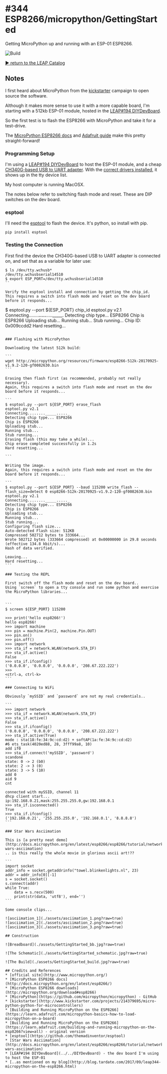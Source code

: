 # #344 ESP8266/micropython/GettingStarted

Getting MicroPython up and running with an ESP-01 ESP8266.

![Build](./assets/GettingStarted_build.jpg?raw=true)

[:arrow_forward: return to the LEAP Catalog](http://leap.tardate.com)

## Notes

I first heard about MicroPython from the [kickstarter](http://www.kickstarter.com/projects/214379695/micro-python-python-for-microcontrollers)
campaign to open source the software.

Although it makes more sense to use it with a more capable board, I'm starting with a 512kb ESP-01 module,
hosted in the [LEAP#194 DIYDevBoard](../../DIYDevBoard).

So the first test is to flash the ESP8266 with MicroPython and take it for a test-drive.

The
[MicroPython ESP8266 docs](http://docs.micropython.org/en/latest/esp8266/) and
[Adafruit guide](https://learn.adafruit.com/micropython-basics-how-to-load-micropython-on-a-board)
make this pretty straight-forward!


### Programming Setup

I'm using a [LEAP#194 DIYDevBoard](../../DIYDevBoard) to host the ESP-01 module,
and a cheap [CH340G-based USB to UART adapter](https://www.aliexpress.com/item/CH340-module-USB-to-TTL-CH340G-upgrade-download-a-small-wire-brush-plate-STC-microcontroller-board/32354359382.html).
With the
[correct drivers installed](../../../notebook/arduino.md#arduinos-using-the-ch340g-serial-chip),
it shows up in the tty device list.

My host computer is running MacOSX.

The notes below refer to switching flash mode and reset. These are DIP switches on the dev board.

### esptool

I'll need the [esptool](https://github.com/themadinventor/esptool) to flash the device.
It's python, so install with pip.

```
pip install esptool
```

### Testing the Connection

First find the device the CH340G-based USB to UART adapter is connected on, and set that as a variable for later use:

```
$ ls /dev/tty.wchusb*
/dev/tty.wchusbserial14510
$ export ESP_PORT=/dev/tty.wchusbserial14510
``

Verify the esptool install and connection by getting the chip_id.
This requires a switch into flash mode and reset on the dev board before it responds...

```
$ esptool.py --port ${ESP_PORT} chip_id
esptool.py v2.1
Connecting........_____....._____....._____.
Detecting chip type... ESP8266
Chip is ESP8266
Uploading stub...
Running stub...
Stub running...
Chip ID: 0x009ccdd2
Hard resetting...
````

### Flashing with MicroPython

Downloading the latest 512k build:

```
wget http://micropython.org/resources/firmware/esp8266-512k-20170925-v1.9.2-120-gf0082630.bin
```

Erasing then flash first (as recommended, probably not really necessary).
Again, this requires a switch into flash mode and reset on the dev board before it responds...

```
$ esptool.py --port ${ESP_PORT} erase_flash
esptool.py v2.1
Connecting........_____....._
Detecting chip type... ESP8266
Chip is ESP8266
Uploading stub...
Running stub...
Stub running...
Erasing flash (this may take a while)...
Chip erase completed successfully in 1.2s
Hard resetting...

```

Writing the image.
Again, this requires a switch into flash mode and reset on the dev board before it responds...

```
$ esptool.py --port ${ESP_PORT} --baud 115200 write_flash --flash_size=detect 0 esp8266-512k-20170925-v1.9.2-120-gf0082630.bin
esptool.py v2.1
Connecting........_____....._
Detecting chip type... ESP8266
Chip is ESP8266
Uploading stub...
Running stub...
Stub running...
Configuring flash size...
Auto-detected Flash size: 512KB
Compressed 502712 bytes to 333664...
Wrote 502712 bytes (333664 compressed) at 0x00000000 in 29.8 seconds (effective 134.8 kbit/s)...
Hash of data verified.

Leaving...
Hard resetting...
```

### Testing the REPL

First switch off the flash mode and reset on the dev board..
Using `screen` to open a tty console and run some python and exercise the MicroPython libraries...


```
$ screen ${ESP_PORT} 115200

>>> print('hello esp8266!')
hello esp8266!
>>> import machine
>>> pin = machine.Pin(2, machine.Pin.OUT)
>>> pin.on()
>>> pin.off()
>>> import network
>>> sta_if = network.WLAN(network.STA_IF)
>>> sta_if.active()
False
>>> sta_if.ifconfig()
('0.0.0.0', '0.0.0.0', '0.0.0.0', '208.67.222.222')
>>>
<ctrl-a, ctrl-k>
```

### Connecting to WiFi

Obviously `mySSID` and `password` are not my real credentials..

```
>>> import network
>>> sta_if = network.WLAN(network.STA_IF)
>>> sta_if.active()
False
>>> sta_if.ifconfig()
('0.0.0.0', '0.0.0.0', '0.0.0.0', '208.67.222.222')
>>> sta_if.active(True)
mode : sta(18:fe:34:9c:cd:d2) + softAP(1a:fe:34:9c:cd:d2)
#6 ets_task(4020ed88, 28, 3fff99a8, 10)
add if0
>>> sta_if.connect('mySSID', 'password')
scandone
state: 0 -> 2 (b0)
state: 2 -> 3 (0)
state: 3 -> 5 (10)
add 0
aid 9
cnt

connected with mySSID, channel 11
dhcp client start...
ip:192.168.0.21,mask:255.255.255.0,gw:192.168.0.1
>>> sta_if.isconnected()
True
>>> sta_if.ifconfig()
('192.168.0.21', '255.255.255.0', '192.168.0.1', '8.8.8.8')
```

### Star Wars Asciimation

This is [a pretty neat demo](http://docs.micropython.org/en/latest/esp8266/esp8266/tutorial/network_tcp.html#star-wars-asciimation)
.. is this really the whole movie in glorious ascii art!??

```
import socket
addr_info = socket.getaddrinfo("towel.blinkenlights.nl", 23)
addr = addr_info[0][-1]
s = socket.socket()
s.connect(addr)
while True:
    data = s.recv(500)
    print(str(data, 'utf8'), end='')
```

Some console clips...

![asciimation_1](./assets/asciimation_1.png?raw=true)
![asciimation_2](./assets/asciimation_2.png?raw=true)
![asciimation_3](./assets/asciimation_3.png?raw=true)

## Construction

![Breadboard](./assets/GettingStarted_bb.jpg?raw=true)

![The Schematic](./assets/GettingStarted_schematic.jpg?raw=true)

![The Build](./assets/GettingStarted_build.jpg?raw=true)

## Credits and References
* [official site](http://www.micropython.org/)
* [MicroPython ESP8266 docs](http://docs.micropython.org/en/latest/esp8266/)
* [MicroPython ESP8266 downloads](http://micropython.org/download#esp8266)
* [MicroPython](https://github.com/micropython/micropython) - GitHub
* [kickstarter](http://www.kickstarter.com/projects/214379695/micro-python-python-for-microcontrollers)
* [Building and Running MicroPython on the ESP8266](https://learn.adafruit.com/micropython-basics-how-to-load-micropython-on-a-board)
* [Building and Running MicroPython on the ESP8266](https://learn.adafruit.com/building-and-running-micropython-on-the-esp8266?view=all) - original version
* [esptool](https://github.com/themadinventor/esptool)
* [Star Wars Asciimation](http://docs.micropython.org/en/latest/esp8266/esp8266/tutorial/network_tcp.html#star-wars-asciimation)
* [LEAP#194 DIYDevBoard](../../DIYDevBoard) - the dev board I'm using to host the ESP-01
* [..as mentioned on my blog](http://blog.tardate.com/2017/09/leap344-micropython-on-the-esp8266.html)
